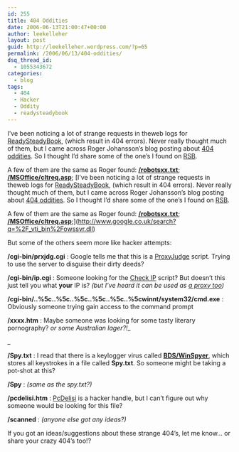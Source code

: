 ```yaml
---
id: 255
title: 404 Oddities
date: 2006-06-13T21:00:47+00:00
author: leekelleher
layout: post
guid: http://leekelleher.wordpress.com/?p=65
permalink: /2006/06/13/404-oddities/
dsq_thread_id:
  - 1055343672
categories:
  - blog
tags:
  - 404
  - Hacker
  - Oddity
  - readysteadybook
---
```

I&#8217;ve been noticing a lot of strange requests in theweb logs for [ReadySteadyBook](http://www.readysteadybook.com/), (which result in 404 errors). Never really thought much of them, but I came across Roger Johansson&#8217;s blog posting about [404 oddities](http://www.456bereastreet.com/archive/200504/404_oddities/). So I thought I&#8217;d share some of the one&#8217;s I found on [RSB](http://www.readysteadybook.com/Blog.aspx).

A few of them are the same as Roger found: [**/robotsxx.txt**](http://www.google.co.uk/search?q=%2Frobotsxx.txt); [**/MSOffice/cltreq.asp**](http://www.google.co.uk/search?q=%2FMSOffice%2Fcltreq.asp); [I&#8217;ve been noticing a lot of strange requests in theweb logs for [ReadySteadyBook](http://www.readysteadybook.com/), (which result in 404 errors). Never really thought much of them, but I came across Roger Johansson&#8217;s blog posting about [404 oddities](http://www.456bereastreet.com/archive/200504/404_oddities/). So I thought I&#8217;d share some of the one&#8217;s I found on [RSB](http://www.readysteadybook.com/Blog.aspx).

A few of them are the same as Roger found: [**/robotsxx.txt**](http://www.google.co.uk/search?q=%2Frobotsxx.txt); [**/MSOffice/cltreq.asp**](http://www.google.co.uk/search?q=%2FMSOffice%2Fcltreq.asp);](http://www.google.co.uk/search?q=%2F_vti_bin%2Fowssvr.dll) 

<!--more-->But some of the others seem more like hacker attempts:

**/cgi-bin/prxjdg.cgi**
:   Google tells me that this is a [ProxyJudge](http://www.google.com/search?q=%2Fcgi-bin%2Fprxjdg.cgi) script. Trying to use the server to disguise their dirty deeds?

**/cgi-bin/ip.cgi**
:   Someone looking for the [Check IP](http://www.networksecuritytoolkit.org/nst/tools/check_ip.html) script? But doesn&#8217;t this just tell you what **your** IP is? _(but I&#8217;ve heard it can be used as [a proxy too](http://www.html.com/forums/apache-web-server/12651-error-log-error-help-am-i.html))_

**/cgi-bin/..%5c..%5c..%5c..%5c..%5c..%5cwinnt/system32/cmd.exe**
:   Obviously someone trying gain access to the command prompt

**/xxxx.htm**
:   Maybe someone was looking for some tasty literary pornography? _or some Australian lager?!__
  
_ 

**/Spy.txt**
:   I read that there is a keylogger virus called [**BDS/WinSpyer**](http://www.google.com/search?q=BDS%2FWinSpyer), which stores all keystrokes in a file called **Spy.txt**. So someone might be taking a pot-shot at this?

**/Spy**
:   _(same as the spy.txt?)_

**/pcdelisi.htm**
:   [PcDelisi](http://www.google.com/search?q=pcdelisi) is a hacker handle, but I can&#8217;t figure out why someone would be looking for this file?

**/scanned**
:   _(anyone else got any ideas?)_

If you got an ideas/suggestions about these strange 404&#8217;s, let me know&#8230; or share your crazy 404&#8217;s too!?